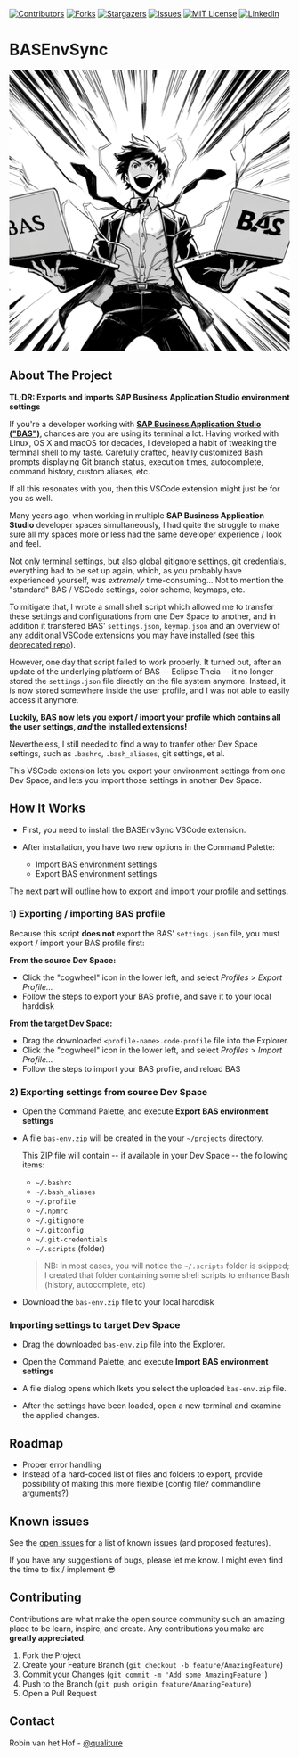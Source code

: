 [![Contributors][contributors-shield]][contributors-url]
[![Forks][forks-shield]][forks-url]
[![Stargazers][stars-shield]][stars-url]
[![Issues][issues-shield]][issues-url]
[![MIT License][license-shield]][license-url]
[![LinkedIn][linkedin-shield]][linkedin-url]

# BASEnvSync

![BASEnvSync](doc/bas.webp)

## About The Project

**TL;DR: Exports and imports SAP Business Application Studio environment settings**

If you're a developer working with **[SAP Business Application Studio ("BAS")](https://www.sap.com/products/technology-platform/business-application-studio.html)**, chances are you are using its terminal a lot. Having worked with Linux, OS X and macOS for decades, I developed a habit of tweaking the terminal shell to my taste. Carefully crafted, heavily customized Bash prompts displaying Git branch status, execution times, autocomplete, command history, custom aliases, etc.

If all this resonates with you, then this VSCode extension might just be for you as well.

Many years ago, when working in multiple **SAP Business Application Studio** developer spaces simultaneously, I had quite the struggle to make sure all my spaces more or less had the same developer experience / look and feel. 

Not only terminal settings, but also global gitignore settings, git credentials, everything had to be set up again, which, as you probably have experienced yourself, was *extremely* time-consuming... Not to mention the "standard" BAS / VSCode settings, color scheme, keymaps, etc.

To mitigate that, I wrote a small shell script which allowed me to transfer these settings and configurations from one Dev Space to another, and in addition it transfered BAS' `settings.json`, `keymap.json` and an overview of any additional VSCode extensions you may have installed (see [this deprecated repo](https://github.com/qualiture/sync-bas-env)).

However, one day that script failed to work properly. It turned out, after an update of the underlying platform of BAS -- Eclipse Theia -- it no longer stored the `settings.json` file directly on the file system anymore. Instead, it is now stored somewhere inside the user profile, and I was not able to easily access it anymore.

**Luckily, BAS now lets you export / import your profile which contains all the user settings, *and* the installed extensions!**

Nevertheless, I still needed to find a way to tranfer other Dev Space settings, such as `.bashrc`, `.bash_aliases`, git settings, et al.

This VSCode extension lets you export your environment settings from one Dev Space, and lets you import those settings in another Dev Space.

## How It Works

 - First, you need to install the BASEnvSync VSCode extension.

 - After installation, you have two new options in the Command Palette:
     - Import BAS environment settings
     - Export BAS environment settings

The next part will outline how to export and import your profile and settings.


### 1) Exporting / importing BAS profile

Because this script **does not** export the BAS' `settings.json` file, you must export / import your BAS profile first:

**From the source Dev Space:**

- Click the "cogwheel" icon in the lower left, and select *Profiles* > *Export Profile...*
- Follow the steps to export your BAS profile, and save it to your local harddisk

**From the target Dev Space:**

- Drag the downloaded `<profile-name>.code-profile` file into the Explorer.
- Click the "cogwheel" icon in the lower left, and select *Profiles* > *Import Profile...*
- Follow the steps to import your BAS profile, and reload BAS

### 2) Exporting settings from source Dev Space

- Open the Command Palette, and execute **Export BAS environment settings**

- A file `bas-env.zip` will be created in the your `~/projects` directory.

    This ZIP file will contain -- if available in your Dev Space -- the following items:

    - `~/.bashrc`
    - `~/.bash_aliases`
    - `~/.profile`
    - `~/.npmrc`
    - `~/.gitignore`
    - `~/.gitconfig`
    - `~/.git-credentials`
    - `~/.scripts` (folder)

    > NB: In most cases, you will notice the `~/.scripts` folder is skipped; I created that folder containing some shell scripts to enhance Bash (history, autocomplete, etc)

- Download the `bas-env.zip` file to your local harddisk

### Importing settings to target Dev Space

- Drag the downloaded `bas-env.zip` file into the Explorer.

- Open the Command Palette, and execute **Import BAS environment settings**

- A file dialog opens which lkets you select the uploaded `bas-env.zip` file.

- After the settings have been loaded, open a new terminal and examine the applied changes.

## Roadmap

- Proper error handling
- Instead of a hard-coded list of files and folders to export, provide possibility of making this more flexible (config file? commandline arguments?)

## Known issues

See the [open issues](https://github.com/qualiture/BASEnvSync/issues) for a list of known issues (and proposed features).

If you have any suggestions of bugs, please let me know. I might even find the time to fix / implement 😎

## Contributing

Contributions are what make the open source community such an amazing place to be learn, inspire, and create. Any contributions you make are **greatly appreciated**.

1. Fork the Project
2. Create your Feature Branch (`git checkout -b feature/AmazingFeature`)
3. Commit your Changes (`git commit -m 'Add some AmazingFeature'`)
4. Push to the Branch (`git push origin feature/AmazingFeature`)
5. Open a Pull Request

## Contact

Robin van het Hof - [@qualiture](https://twitter.com/qualiture)


<!-- MARKDOWN LINKS & IMAGES -->
<!-- https://www.markdownguide.org/basic-syntax/#reference-style-links -->
[contributors-shield]: https://img.shields.io/github/contributors/qualiture/BASEnvSync.svg?style=flat-square
[contributors-url]: https://github.com/qualiture/BASEnvSync/graphs/contributors
[forks-shield]: https://img.shields.io/github/forks/qualiture/BASEnvSync.svg?style=flat-square
[forks-url]: https://github.com/qualiture/BASEnvSync/network/members
[stars-shield]: https://img.shields.io/github/stars/qualiture/BASEnvSync.svg?style=flat-square
[stars-url]: https://github.com/qualiture/BASEnvSync/stargazers
[issues-shield]: https://img.shields.io/github/issues/qualiture/BASEnvSync.svg?style=flat-square
[issues-url]: https://github.com/qualiture/BASEnvSync/issues
[license-shield]: https://img.shields.io/github/license/qualiture/BASEnvSync.svg?style=flat-square
[license-url]: https://github.com/qualiture/BASEnvSync/blob/master/LICENSE
[linkedin-shield]: https://img.shields.io/badge/-LinkedIn-black.svg?style=flat-square&logo=linkedin&colorB=555
[linkedin-url]: https://linkedin.com/in/robinvanhethof

[product-screenshot]: https://blogs.sap.com/wp-content/uploads/2020/07/2020-06-AppStudio-on-SCP.png
